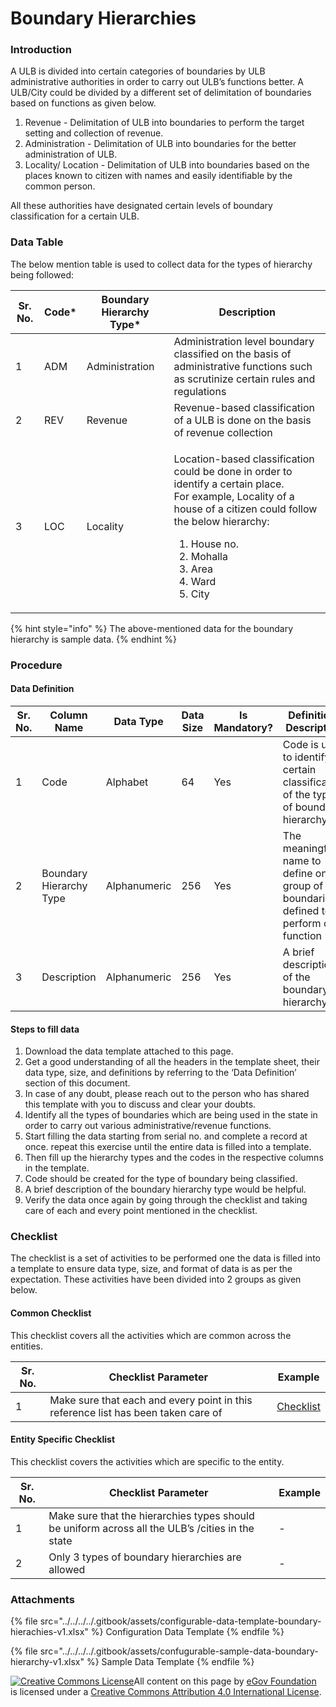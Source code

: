 # Boundary Hierarchies

### Introduction

A ULB is divided into certain categories of boundaries by ULB administrative authorities in order to carry out ULB’s functions better. A ULB/City could be divided by a different set of delimitation of boundaries based on functions as given below.

1. Revenue - Delimitation of ULB into boundaries to perform the target setting and collection of revenue.
2. Administration - Delimitation of ULB into boundaries for the better administration of ULB.
3. Locality/ Location - Delimitation of ULB into boundaries based on the places known to citizen with names and easily identifiable by the common person.

All these authorities have designated certain levels of boundary classification for a certain ULB.

### Data Table

The below mention table is used to collect data for the types of hierarchy being followed:

| Sr. No. | Code\* | Boundary Hierarchy Type\* | Description                                                                                                                                                                                                                                                   |
| ------- | ------ | ------------------------- | ------------------------------------------------------------------------------------------------------------------------------------------------------------------------------------------------------------------------------------------------------------- |
| 1       | ADM    | Administration            | Administration level boundary classified on the basis of administrative functions such as scrutinize certain rules and regulations                                                                                                                            |
| 2       | REV    | Revenue                   | Revenue-based classification of a ULB is done on the basis of revenue collection                                                                                                                                                                              |
| 3       | LOC    | Locality                  | <p>Location-based classification could be done in order to identify a certain place.<br>For example, Locality of a house of a citizen could follow the below hierarchy:</p><ol><li>House no.</li><li>Mohalla</li><li>Area</li><li>Ward</li><li>City</li></ol> |

{% hint style="info" %}
The above-mentioned data for the boundary hierarchy is sample data.
{% endhint %}

### Procedure

#### Data Definition

| Sr. No. | Column Name             | Data Type    | Data Size | Is Mandatory? | Definition/ Description                                                               |
| ------- | ----------------------- | ------------ | --------- | ------------- | ------------------------------------------------------------------------------------- |
| 1       | Code                    | Alphabet     | 64        | Yes           | Code is used to identify a certain classification of the type of boundary hierarchy   |
| 2       | Boundary Hierarchy Type | Alphanumeric | 256       | Yes           | The meaningful name to define one group of boundaries defined to perform one function |
| 3       | Description             | Alphanumeric | 256       | Yes           | A brief description of the boundary hierarchy                                         |

#### Steps to fill data

1. Download the data template attached to this page.
2. Get a good understanding of all the headers in the template sheet, their data type, size, and definitions by referring to the ‘Data Definition’ section of this document.
3. In case of any doubt, please reach out to the person who has shared this template with you to discuss and clear your doubts.
4. Identify all the types of boundaries which are being used in the state in order to carry out various administrative/revenue functions.
5. Start filling the data starting from serial no. and complete a record at once. repeat this exercise until the entire data is filled into a template.
6. Then fill up the hierarchy types and the codes in the respective columns in the template.
7. Code should be created for the type of boundary being classified.
8. A brief description of the boundary hierarchy type would be helpful.
9. Verify the data once again by going through the checklist and taking care of each and every point mentioned in the checklist.

### Checklist

The checklist is a set of activities to be performed one the data is filled into a template to ensure data type, size, and format of data is as per the expectation. These activities have been divided into 2 groups as given below.

#### Common Checklist

This checklist covers all the activities which are common across the entities.

| Sr. No. | Checklist Parameter                                                               | Example                                                    |
| ------- | --------------------------------------------------------------------------------- | ---------------------------------------------------------- |
| 1       | Make sure that each and every point in this reference list has been taken care of | [Checklist](../../module-setup/common-config/checklist.md) |

#### Entity Specific Checklist

This checklist covers the activities which are specific to the entity.

| Sr. No. | Checklist Parameter                                                                              | Example |
| ------- | ------------------------------------------------------------------------------------------------ | ------- |
| 1       | Make sure that the hierarchies types should be uniform across all the ULB’s /cities in the state | -       |
| 2       | Only 3 types of boundary hierarchies are allowed                                                 | -       |

### Attachments

{% file src="../../../../.gitbook/assets/configurable-data-template-boundary-hierachies-v1.xlsx" %}
Configuration Data Template
{% endfile %}

{% file src="../../../../.gitbook/assets/confugurable-sample-data-boundary-hierarchy-v1.xlsx" %}
Sample Data Template
{% endfile %}

[![Creative Commons License](https://i.creativecommons.org/l/by/4.0/80x15.png)​](http://creativecommons.org/licenses/by/4.0/)All content on this page by [eGov Foundation](https://egov.org.in/) is licensed under a [Creative Commons Attribution 4.0 International License](http://creativecommons.org/licenses/by/4.0/).
